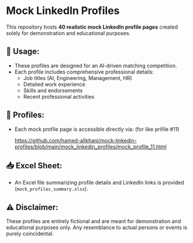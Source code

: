 # Mock LinkedIn Profiles

This repository hosts **40 realistic mock LinkedIn profile pages** created solely for demonstration and educational purposes.

## 🚀 Usage:

- These profiles are designed for an AI-driven matching competition.
- Each profile includes comprehensive professional details:
  - Job titles (AI, Engineering, Management, HR)
  - Detailed work experience
  - Skills and endorsements
  - Recent professional activities

## 📂 Profiles:

- Each mock profile page is accessible directly via: (for like prifile #11)
  
  https://github.com/hamed-alikhani/mock-linkedin-profiles/blob/main/mock_linkedin_profiles/mock_profile_11.html


## 📥 Excel Sheet:

- An Excel file summarizing profile details and LinkedIn links is provided (`mock_profiles_summary.xlsx`).

## ⚠️ Disclaimer:

These profiles are entirely fictional and are meant for demonstration and educational purposes only. Any resemblance to actual persons or events is purely coincidental.

  

